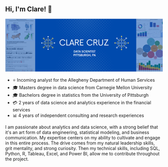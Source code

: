 ## Hi, I'm Clare! :wave:

![](https://github.com/cbrightly1/cbrightly1/blob/main/banner.PNG)

- :star: Incoming analyst for the Allegheny Department of Human Services
- :mortar_board: Masters degree in data science from Carnegie Mellon University
- :mortar_board: Bachelors degree in statistics from the University of Pittsburgh 
- :credit_card: 2 years of data science and analytics experience in the financial services 
- :bar_chart: 4 years of independent consulting and research experiences 

I am passionate about analytics and data science, with a strong belief that it's an art form of data engineering, statistical modeling, and business communication. My expertise centers on my ability to cultivate and engage in this entire process. The drive comes from my natural leadership skills, grit mentality, and strong curiosity. Then my technical skills, including SQL, Python, R, Tableau, Excel, and Power BI, allow me to contribute throughout the project. 
